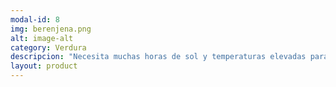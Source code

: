 ```yaml
---
modal-id: 8
img: berenjena.png
alt: image-alt
category: Verdura
descripcion: "Necesita muchas horas de sol y temperaturas elevadas para crecer, por eso se encuentra principalmente en verano. Las berenjenas que compras en pleno invierno vendrán con mucha probabilidad de invernaderos climatizados o de países lejanos."
layout: product
---
```

